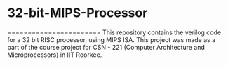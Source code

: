 # 32-bit-MIPS-Processor
=======================
This repository contains the verilog code for a 32 bit RISC processor, using MIPS ISA. This project was made as a part of the course project for CSN - 221 (Computer Architecture and Microprocessors) in IIT Roorkee.
